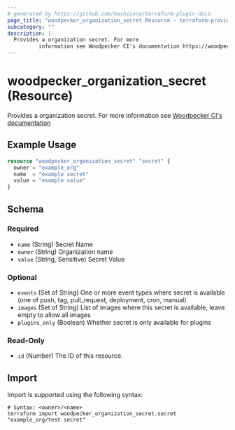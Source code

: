 ```yaml
---
# generated by https://github.com/hashicorp/terraform-plugin-docs
page_title: "woodpecker_organization_secret Resource - terraform-provider-woodpecker"
subcategory: ""
description: |-
  Provides a organization secret. For more
          information see Woodpecker CI's documentation https://woodpecker-ci.org/docs/usage/secrets
---
```


# woodpecker_organization_secret (Resource)

Provides a organization secret. For more 
		information see [Woodpecker CI's documentation](https://woodpecker-ci.org/docs/usage/secrets)

## Example Usage

```terraform
resource "woodpecker_organization_secret" "secret" {
  owner = "example_org"
  name  = "example secret"
  value = "example value"
}
```

<!-- schema generated by tfplugindocs -->
## Schema

### Required

- `name` (String) Secret Name
- `owner` (String) Organization name
- `value` (String, Sensitive) Secret Value

### Optional

- `events` (Set of String) One or more event types where secret is available (one of push, tag, pull_request, deployment, cron, manual)
- `images` (Set of String) List of images where this secret is available, leave empty to allow all images
- `plugins_only` (Boolean) Whether secret is only available for plugins

### Read-Only

- `id` (Number) The ID of this resource.

## Import

Import is supported using the following syntax:

```shell
# Syntax: <owner>/<name>
terraform import woodpecker_organization_secret.secret "example_org/test secret"
```
